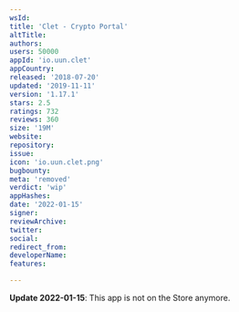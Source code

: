 ```yaml
---
wsId: 
title: 'Clet - Crypto Portal'
altTitle: 
authors: 
users: 50000
appId: 'io.uun.clet'
appCountry: 
released: '2018-07-20'
updated: '2019-11-11'
version: '1.17.1'
stars: 2.5
ratings: 732
reviews: 360
size: '19M'
website: 
repository: 
issue: 
icon: 'io.uun.clet.png'
bugbounty: 
meta: 'removed'
verdict: 'wip'
appHashes: 
date: '2022-01-15'
signer: 
reviewArchive: 
twitter: 
social: 
redirect_from: 
developerName: 
features: 

---
```


**Update 2022-01-15**: This app is not on the Store anymore.
